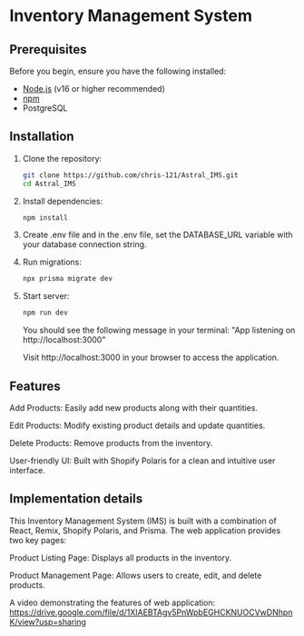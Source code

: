 # Inventory Management System

## Prerequisites

Before you begin, ensure you have the following installed:

- [Node.js](https://nodejs.org/) (v16 or higher recommended)
- [npm](https://npmjs.com/)
- PostgreSQL

## Installation

1. Clone the repository:
   ```bash
   git clone https://github.com/chris-121/Astral_IMS.git
   cd Astral_IMS
   ```

2. Install dependencies:
   ```bash
   npm install
   ```
3. Create .env file and in the .env file, set the DATABASE_URL variable with your database connection string.
   
4. Run migrations:
   ```bash
   npx prisma migrate dev
   ```

5. Start server:
   ```bash
   npm run dev
   ```
   You should see the following message in your terminal:
   "App listening on http://localhost:3000"

   Visit http://localhost:3000 in your browser to access the application.

## Features
   Add Products: Easily add new products along with their quantities.
   
   Edit Products: Modify existing product details and update quantities.
   
   Delete Products: Remove products from the inventory.
   
   User-friendly UI: Built with Shopify Polaris for a clean and intuitive user interface.

## Implementation details
   This Inventory Management System (IMS) is built with a combination of React, Remix, Shopify Polaris, and Prisma. The web application provides two key pages:
   
   Product Listing Page: Displays all products in the inventory.
   
   Product Management Page: Allows users to create, edit, and delete products.

   A video demonstrating the features of web application: https://drive.google.com/file/d/1XIAEBTAgv5PnWpbEGHCKNUOCVwDNhpnK/view?usp=sharing

   
